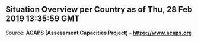 ## Situation Overview per Country as of Thu, 28 Feb 2019 13:35:59 GMT

Source: **ACAPS (Assessment Capacities Project) - https://www.acaps.org**